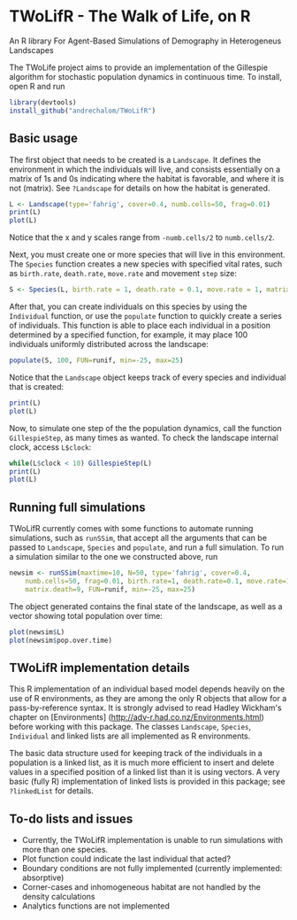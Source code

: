 # TWoLifR - The Walk of Life, on R
An R library For Agent-Based Simulations of Demography in Heterogeneus Landscapes

The TWoLife project aims to provide an implementation of the Gillespie algorithm for
stochastic population dynamics in continuous time. To install, open R and run
```R
library(devtools)
install_github("andrechalom/TWoLifR")
```

## Basic usage

The first object that needs to be created is a `Landscape`. It defines the environment
in which the individuals will live, and consists essentially on a matrix of 1s and 0s
indicating where the habitat is favorable, and where it is not (matrix). See `?Landscape` 
for details on how the habitat is generated.
```R
L <- Landscape(type='fahrig', cover=0.4, numb.cells=50, frag=0.01)
print(L)
plot(L)
```

Notice that the x and y scales range from `-numb.cells/2` to `numb.cells/2`.

Next, you must create one or more species that will live in this environment. The `Species`
function creates a new species with specified vital rates, such as `birth.rate`, `death.rate`,
`move.rate` and movement `step` size:
```R
S <- Species(L, birth.rate = 1, death.rate = 0.1, move.rate = 1, matrix.death=9)
```

After that, you can create individuals on this species by using the `Individual` function,
or use the `populate` function to quickly create a series of individuals. This function
is able to place each individual in a position determined by a specified function, for example,
it may place 100 individuals uniformly distributed across the landscape:
```R
populate(S, 100, FUN=runif, min=-25, max=25)
```

Notice that the `Landscape` object keeps track of every species and individual that is created:
```R 
print(L)
plot(L)
```

Now, to simulate one step of the the population dynamics, call the function `GillespieStep`, as many times
as wanted. To check the landscape internal clock, access `L$clock`:
```R
while(L$clock < 10) GillespieStep(L)
print(L)
plot(L)
```

## Running full simulations
TWoLifR currently comes with some functions to automate running simulations, such as `runSSim`, that accept
all the arguments that can be passed to `Landscape`, `Species` and `populate`, and run a full simulation.
To run a simulation similar to the one we constructed above, run
```R
newsim <- runSSim(maxtime=10, N=50, type='fahrig', cover=0.4, 
    numb.cells=50, frag=0.01, birth.rate=1, death.rate=0.1, move.rate=1, 
    matrix.death=9, FUN=runif, min=-25, max=25)
```

The object generated contains the final state of the landscape, as well as a vector showing total
population over time:
```R
plot(newsim$L)
plot(newsim$pop.over.time)
```

## TWoLifR implementation details

This R implementation of an individual based model depends heavily on the use of R
environments, as they are among the only R objects that allow for a pass-by-reference 
syntax. It is strongly advised to read Hadley Wickham's chapter on [Environments] 
(http://adv-r.had.co.nz/Environments.html) before working with this package. The
classes `Landscape`, `Species`, `Individual` and linked lists are all implemented
as R environments.

The basic data structure used for keeping track of the individuals in a population is a linked
list, as it is much more efficient to insert and delete values in a specified position of a linked 
list than it is using vectors. A very basic (fully R) implementation of linked lists is provided
in this package; see `?linkedList` for details.

## To-do lists and issues

- Currently, the TWoLifR implementation is unable to run simulations with more than one species.
- Plot function could indicate the last individual that acted?
- Boundary conditions are not fully implemented (currently implemented: absorptive)
- Corner-cases and inhomogeneous habitat are not handled by the density calculations
- Analytics functions are not implemented
